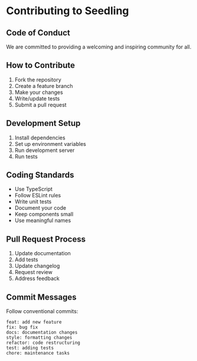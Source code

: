 # Contributing to Seedling

## Code of Conduct
We are committed to providing a welcoming and inspiring community for all.

## How to Contribute
1. Fork the repository
2. Create a feature branch
3. Make your changes
4. Write/update tests
5. Submit a pull request

## Development Setup
1. Install dependencies
2. Set up environment variables
3. Run development server
4. Run tests

## Coding Standards
- Use TypeScript
- Follow ESLint rules
- Write unit tests
- Document your code
- Keep components small
- Use meaningful names

## Pull Request Process
1. Update documentation
2. Add tests
3. Update changelog
4. Request review
5. Address feedback

## Commit Messages
Follow conventional commits:
```
feat: add new feature
fix: bug fix
docs: documentation changes
style: formatting changes
refactor: code restructuring
test: adding tests
chore: maintenance tasks
```